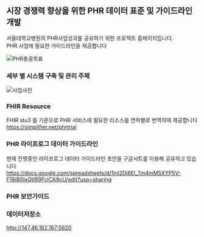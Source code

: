 ## 시장 경쟁력 향상을 위한 PHR 데이터 표준 및 가이드라인 개발

서울대학교병원의 PHR사업성과를 공유하기 위한 프로젝트 홈페이지입니다.  
PHR 사업에 필요한 가이드라인을 제공합니다  

![PHR총괄목표](https://user-images.githubusercontent.com/65004181/85643369-dddd2f80-b6ce-11ea-8449-07fcdaafa84f.png)


### 세부 별 시스템 구축 및 관리 주체
![사업사진](https://user-images.githubusercontent.com/65004181/85644125-0bc37380-b6d1-11ea-8553-6d3445e1c946.png)

### FHIR Resource
FHIR stu3 를 기준으로 PHR 서비스에 필요한 리소스를 연차별로 번역하여 제공합니다  
https://simplifier.net/phrtrial  

### PHR 라이프로그 데이터 가이드라인
현재 진행중인 라이프로그 데이터 가이드라인 초안을 구글시트를 이용해 공유하고 있습니다  
https://docs.google.com/spreadsheets/d/1jnl2Dj6El_Tm4mM5XYP5V-F18iB0IxGtI89FclCA9cU/edit?usp=sharing

### PHR 보안가이드


### 데이터저장소
http://147.46.162.187:5820
